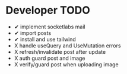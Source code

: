# Developer TODO

- ✔ implement socketlabs mail
- ✔ import posts
- ✔ install and use tailwind
- X handle useQuery and UseMutation errors
- X refresh/invalidate post after update
- X auth guard post and image
- X verify/guard post when uploading image
